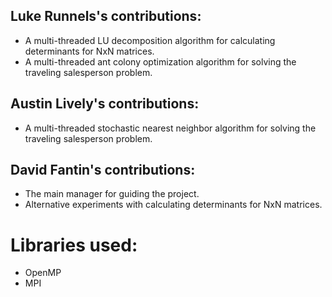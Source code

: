 ## Luke Runnels's contributions:
  - A multi-threaded LU decomposition algorithm for calculating determinants for NxN matrices.
  - A multi-threaded ant colony optimization algorithm for solving the traveling salesperson problem.
  
## Austin Lively's contributions:
  - A multi-threaded stochastic nearest neighbor algorithm for solving the traveling salesperson problem.

## David Fantin's contributions:
  - The main manager for guiding the project.
  - Alternative experiments with calculating determinants for NxN matrices.

# Libraries used:
  - OpenMP
  - MPI
